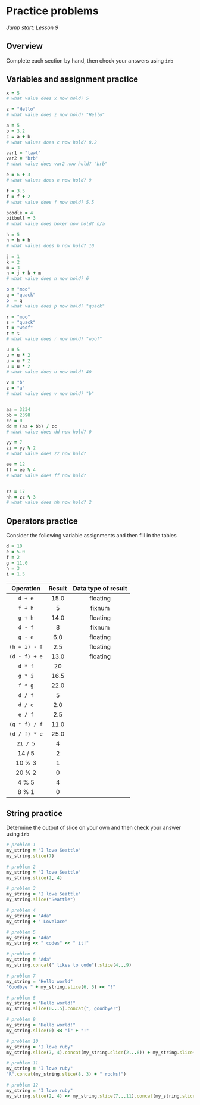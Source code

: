 # Practice problems
_Jump start: Lesson 9_

## Overview
Complete each section by hand, then check your answers using `irb`

## Variables and assignment practice

```ruby
x = 5
# what value does x now hold? 5 

z = "Hello"
# what value does z now hold? "Hello"

a = 5
b = 3.2
c = a + b
# what values does c now hold? 8.2

var1 = "lawl"
var2 = "brb"
# what value does var2 now hold? "brb"

e = 6 + 3
# what values does e now hold? 9

f = 3.5
f = f + 2
# what value does f now hold? 5.5

poodle = 4
pitbull = 3
# what value does boxer now hold? n/a

h = 5
h = h + h
# what values does h now hold? 10

j = 1
k = 2
m = 3
n = j + k + m
# what value does n now hold? 6

p = "moo"
q = "quack"
p  = q
# what value does p now hold? "quack"

r = "moo"
s = "quack"
t = "woof"
r = t
# what value does r now hold? "woof"

u = 5
u = u * 2
u = u * 2
u = u * 2
# what value does u now hold? 40

v = "b"
z = "a"
# what value does v now hold? "b"


aa = 3234
bb = 2398
cc = 0
dd = (aa + bb) / cc
# what value does dd now hold? 0

yy = 7
zz = yy % 2
# what value does zz now hold?

ee = 12
ff = ee % 4
# what value does ff now hold?


zz = 17
hh = zz % 3
# what value does hh now hold? 2
```

## Operators practice
Consider the following variable assignments and then fill in the tables

```ruby
d = 10
e = 5.0
f = 2
g = 11.0
h = 3
i = 1.5
```

| Operation | Result | Data type of result |
| :---: | :---:| :---: |
| `d + e` | 15.0| floating |
| `f + h` | 5 | fixnum |
| `g + h` | 14.0 | floating |
| `d - f` | 8 | fixnum |
| `g - e` | 6.0 | floating |
| `(h + i) - f` | 2.5|  floating|
| `(d - f) + e` | 13.0 |  floating|
| `d * f` | 20| | fixnum |
| `g * i` | 16.5|  | floating |
| `f * g` | 22.0|  | floating |
| `d / f` |  5 || fixnum |
| `d / e` | 2.0 |  | floating |
| `e / f` |2.5  | | floating |
| `(g * f) / f` | 11.0| | floating |
| `(d / f) * e` | 25.0 | | floating |
| `21 / 5` | 4|   | fixed |
| 14 / 5 | 2 | | fixed |
| 10 % 3 | 1 | | fixed |
| 20 % 2 | 0 |  | fixed |
| 4 % 5 | 4|  | fixed |
| 8 % 1 | 0 |  | fixed |

## String practice
Determine the output of slice on your own and then check your answer using `irb`
 
```ruby
# problem 1
my_string = "I love Seattle"
my_string.slice(7) 

# problem 2
my_string = "I love Seattle"
my_string.slice(2, 4)

# problem 3
my_string = "I love Seattle"
my_string.slice("Seattle")

# problem 4
my_string = "Ada"
my_string + " Lovelace"

# problem 5
my_string = "Ada"
my_string << " codes" << " it!"

# problem 6
my_string = "Ada"
my_string.concat(" likes to code").slice(4...9)

# problem 7
my_string = "Hello world"
"Goodbye " + my_string.slice(6, 5) << "!"

# problem 8
my_string = "Hello world!"
my_string.slice(0...5).concat(", goodbye!")

# problem 9
my_string = "Hello world!"
my_string.slice(0) << "i" + "!"

# problem 10
my_string = "I love ruby"
my_string.slice(7, 4).concat(my_string.slice(2...6)) + my_string.slice(0)

# problem 11
my_string = "I love ruby"
"R".concat(my_string.slice(8, 3) + " rocks!")

# problem 12
my_string = "I love ruby"
my_string.slice(2, 4) << my_string.slice(7...11).concat(my_string.slice(2...6))
```
